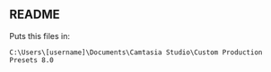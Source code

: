 ## README

Puts this files in:

	C:\Users\[username]\Documents\Camtasia Studio\Custom Production Presets 8.0